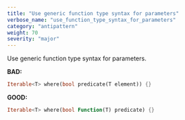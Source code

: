 ```yaml
---
title: "Use generic function type syntax for parameters"
verbose_name: "use_function_type_syntax_for_parameters"
category: "antipattern"
weight: 70
severity: "major"
---
```

Use generic function type syntax for parameters.

**BAD:**
```dart
Iterable<T> where(bool predicate(T element)) {}
```

**GOOD:**
```dart
Iterable<T> where(bool Function(T) predicate) {}
```


